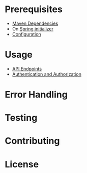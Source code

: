 # Prerequisites
- [Maven Dependencies](#installation)
- On [Spring initializer](https://start.spring.io/)
- [Configuration](#configuration)
# Usage
- [API Endpoints](#api-endpoints)
- [Authentication and Authorization](#authentication-and-authorization)
# Error Handling
# Testing
# Contributing
# License
